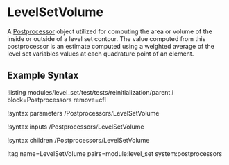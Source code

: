 # LevelSetVolume

A [Postprocessor](/Postprocessors/index.md) object utilized for computing the area or volume of the inside or
outside of a level set contour. The value computed from this postprocessor is an estimate computed using a
weighted average of the level set variables values at each quadrature point of an element.

## Example Syntax

!listing modules/level_set/test/tests/reinitialization/parent.i block=Postprocessors remove=cfl

!syntax parameters /Postprocessors/LevelSetVolume

!syntax inputs /Postprocessors/LevelSetVolume

!syntax children /Postprocessors/LevelSetVolume

!tag name=LevelSetVolume pairs=module:level_set system:postprocessors
